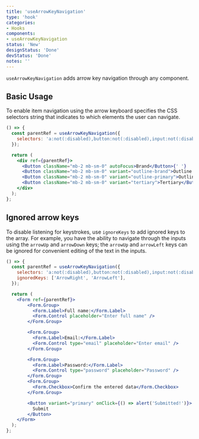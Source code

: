 ```yaml
---
title: 'useArrowKeyNavigation'
type: 'hook'
categories:
- Hooks
components:
- useArrowKeyNavigation
status: 'New'
designStatus: 'Done'
devStatus: 'Done'
notes: ''
---
```


`useArrowKeyNavigation` adds arrow key navigation through any component.

## Basic Usage
To enable item navigation using the arrow keyboard specifies the CSS selectors string that indicates to which elements
the user can navigate.

```jsx live
() => {
  const parentRef = useArrowKeyNavigation({
    selectors: 'a:not(:disabled),button:not(:disabled),input:not(:disabled)',
  });

  return (
    <div ref={parentRef}>
      <Button className="mb-2 mb-sm-0" autoFocus>Brand</Button>{' '}
      <Button className="mb-2 mb-sm-0" variant="outline-brand">Outline Brand</Button>{' '}
      <Button className="mb-2 mb-sm-0" variant="outline-primary">Outline Primary</Button>{' '}
      <Button className="mb-2 mb-sm-0" variant="tertiary">Tertiary</Button>{' '}
    </div>
  );
};

```

## Ignored arrow keys
To disable listening for keystrokes, use `ignoreKeys` to add ignored keys to the array.
For example, you have the ability to navigate through the inputs using the `arrowUp` and `arrowDown` keys;
the `arrowUp` and `arrowLeft` keys can be ignored for convenient editing of the text in the inputs.

```jsx live
() => {
  const parentRef = useArrowKeyNavigation({
    selectors: 'a:not(:disabled),button:not(:disabled),input:not(:disabled)',
    ignoredKeys: ['ArrowRight', 'ArrowLeft'],
  });

  return (
    <Form ref={parentRef}>
        <Form.Group>
          <Form.Label>Full name:</Form.Label>
          <Form.Control placeholder="Enter full name" />
        </Form.Group>

        <Form.Group>
          <Form.Label>Email:</Form.Label>
          <Form.Control type="email" placeholder="Enter email" />
        </Form.Group>

        <Form.Group>
          <Form.Label>Password:</Form.Label>
          <Form.Control type="password" placeholder="Password" />
        </Form.Group>
        <Form.Group>
          <Form.Checkbox>Confirm the entered data</Form.Checkbox>
        </Form.Group>

        <Button variant="primary" onClick={() => alert('Submitted!')}>
          Submit
        </Button>
    </Form>
  );
};
```
